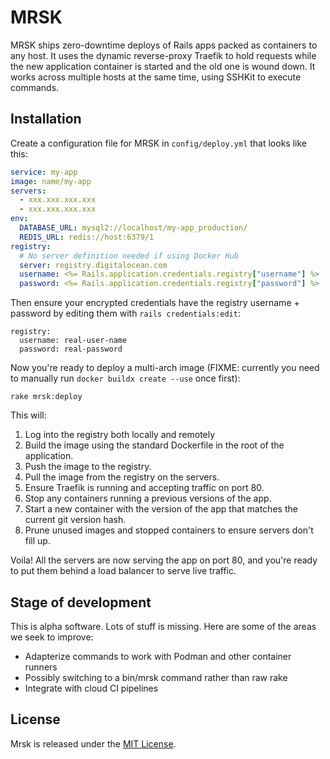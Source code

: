 # MRSK

MRSK ships zero-downtime deploys of Rails apps packed as containers to any host. It uses the dynamic reverse-proxy Traefik to hold requests while the new application container is started and the old one is wound down. It works across multiple hosts at the same time, using SSHKit to execute commands.

## Installation

Create a configuration file for MRSK in `config/deploy.yml` that looks like this:

```yaml
service: my-app
image: name/my-app
servers:
  - xxx.xxx.xxx.xxx
  - xxx.xxx.xxx.xxx
env:
  DATABASE_URL: mysql2://localhost/my-app_production/
  REDIS_URL: redis://host:6379/1
registry:
  # No server definition needed if using Docker Hub
  server: registry.digitalocean.com
  username: <%= Rails.application.credentials.registry["username"] %>
  password: <%= Rails.application.credentials.registry["password"] %>
```

Then ensure your encrypted credentials have the registry username + password by editing them with `rails credentials:edit`:

```
registry:
  username: real-user-name
  password: real-password
```

Now you're ready to deploy a multi-arch image (FIXME: currently you need to manually run `docker buildx create --use` once first):

```
rake mrsk:deploy
```

This will:

1. Log into the registry both locally and remotely
2. Build the image using the standard Dockerfile in the root of the application.
3. Push the image to the registry.
4. Pull the image from the registry on the servers.
5. Ensure Traefik is running and accepting traffic on port 80.
6. Stop any containers running a previous versions of the app.
7. Start a new container with the version of the app that matches the current git version hash.
8. Prune unused images and stopped containers to ensure servers don't fill up.

Voila! All the servers are now serving the app on port 80, and you're ready to put them behind a load balancer to serve live traffic.

## Stage of development

This is alpha software. Lots of stuff is missing. Here are some of the areas we seek to improve:

- Adapterize commands to work with Podman and other container runners
- Possibly switching to a bin/mrsk command rather than raw rake
- Integrate with cloud CI pipelines

## License

Mrsk is released under the [MIT License](https://opensource.org/licenses/MIT).
